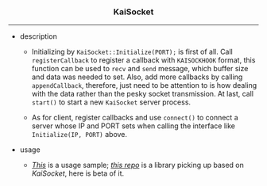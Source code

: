 <h3 align = "center">KaiSocket</h3>

---
* description
  * Initializing by `KaiSocket::Initialize(PORT);` is first of all. Call `registerCallback` to register a callback with `KAISOCKHOOK` format, this function can be used to `recv` and `send` message, which buffer size and data was needed to set. Also, add more callbacks by calling `appendCallback`, therefore, just need to be attention to is how dealing with the data rather than the pesky socket transmission. At last, call `start()` to start a new `KaiSocket` server process.

  * As for client, register callbacks and use `connect()` to connect a server whose IP and PORT sets when calling the interface like `Initialize(IP, PORT)` above.

* usage
  * [*This*](https://github.com/tsymiar/MyAutomatic/blob/auto-dev/LinxSrvc/IM/KaiTest.cxx) is a usage sample; [*this repo*](https://github.com/tsymiar/scadup) is a library picking up based on _KaiSocket_, here is beta of it.
